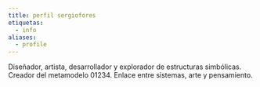 ```yaml
---
title: perfil sergiofores
etiquetas:
  - info
aliases:
  - profile
---
```


Diseñador, artista, desarrollador y explorador de estructuras simbólicas. Creador del metamodelo 01234. Enlace entre sistemas, arte y pensamiento.